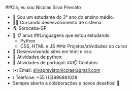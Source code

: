 ##Olá, eu sou Nicolas Silva Previato
- 🏫 Sou um estudante do 3° ano do ensino médio.
- 👨‍🎓 Cursando desenvolvimento de sistema.
- 🌎 Sorocaba-SP
- 👤 17 anos
##Linguagens que estou estudando
  - Python
  - CSS, HTML e JS
##⚙️ Projetos/atividades do curso
- 📁 Desenvolvendo sites em html e css:
- 📁 Atividades de python:
- 📁 Atividades de portugol:
##📫 Contatos
- ✉️ Email: silvapreviatonicolas@gmail.com
- 📞 Telefone: +55 (15)996891028
- Sempre aberto a colaborações e novos desafios! 🚀
